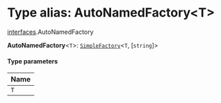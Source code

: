 # Type alias: AutoNamedFactory\<T>

[interfaces](/en/auto-docs/free-layout-editor/modules/interfaces.md).AutoNamedFactory

**AutoNamedFactory**<`T`>: [`SimpleFactory`](/en/auto-docs/free-layout-editor/types/interfaces.SimpleFactory.md)<`T`, \[`string`]>

#### Type parameters

| Name |
| :------ |
| `T` |
